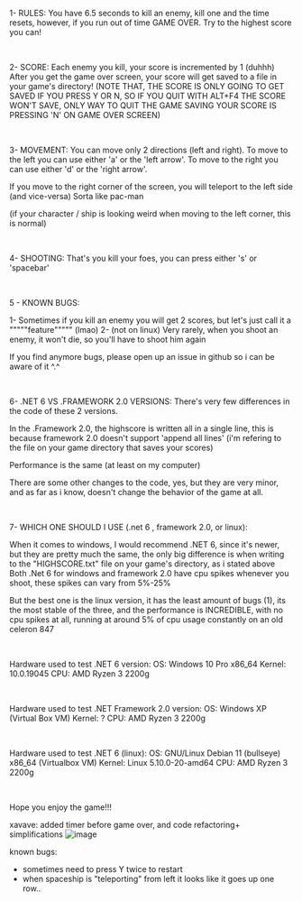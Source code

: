 1- RULES: You have 6.5 seconds to kill an enemy, kill one and the time resets, however, if you run out of time GAME OVER. 
Try to the highest score you can!


&nbsp;

2- SCORE: Each enemy you kill, your score is incremented by 1 (duhhh)
After you get the game over screen, your score will get saved to a file in your game's directory!
(NOTE THAT, THE SCORE IS ONLY GOING TO GET SAVED IF YOU PRESS Y OR N, SO IF YOU QUIT WITH ALT+F4 THE SCORE WON'T SAVE, ONLY WAY TO QUIT THE GAME SAVING YOUR SCORE IS PRESSING 'N' ON GAME OVER SCREEN)


&nbsp;

3- MOVEMENT: You can move only 2 directions (left and right).
To move to the left you can use either 'a' or the 'left arrow'.
To move to the right you can use either 'd' or the 'right arrow'.

If you move to the right corner of the screen, you will teleport to the left side (and vice-versa)
Sorta like pac-man

(if your character / ship is looking weird when moving to the left corner, this is normal)



&nbsp;

4- SHOOTING: That's you kill your foes, you can press either 's' or 'spacebar'


&nbsp;

5 - KNOWN BUGS:

1- Sometimes if you kill an enemy you will get 2 scores, but let's just call it a """""feature""""" (lmao)
2- (not on linux) Very rarely, when you shoot an enemy, it won't die, so you'll have to shoot him again

If you find anymore bugs, please open up an issue in github so i can be aware of it ^.^



&nbsp;

6- .NET 6 VS .FRAMEWORK 2.0 VERSIONS: There's very few differences in the code of these 2 versions.

In the .Framework 2.0, the highscore is written all in a single line, this is because framework 2.0 doesn't support 'append all lines' (i'm refering to the file on your game directory that saves your scores)

Performance is the same (at least on my computer)

There are some other changes to the code, yes, but they are very minor, and as far as i know, doesn't change the behavior of the game at all.



&nbsp;

7- WHICH ONE SHOULD I USE (.net 6 ,  framework 2.0,  or linux):

When it comes to windows, I would recommend .NET 6, since it's newer, but they are pretty much the same, the only big difference is when writing to the "HIGHSCORE.txt" file on your game's directory, as i stated above
Both .Net 6 for windows and framework 2.0 have cpu spikes whenever you shoot, these spikes can vary from 5%-25%

But the best one is the linux version, it has the least amount of bugs (1), its the most stable of the three, and the performance is INCREDIBLE, with no cpu spikes at all, running at around 5% of cpu usage constantly on an old celeron 847

&nbsp;

Hardware used to test .NET 6 version: 
OS: Windows 10 Pro x86_64
Kernel: 10.0.19045
CPU: AMD Ryzen 3 2200g

&nbsp;

Hardware used to test .NET Framework 2.0 version:
OS: Windows XP (Virtual Box VM)
Kernel: ?
CPU: AMD Ryzen 3 2200g

&nbsp;

Hardware used to test .NET 6 (linux):
OS: GNU/Linux Debian 11 (bullseye) x86_64 (Virtualbox VM)
Kernel: Linux 5.10.0-20-amd64
CPU: AMD Ryzen 3 2200g

&nbsp;

Hope you enjoy the game!!!

xavave: added timer before game over, and code refactoring+ simplifications
![image](https://user-images.githubusercontent.com/3501675/209475511-c89daf7a-3f73-45a7-8900-cb18c31a8adb.png)

known bugs:
- sometimes need to press Y twice to restart
- when spaceship is "teleporting" from left it looks like it goes up one row..

